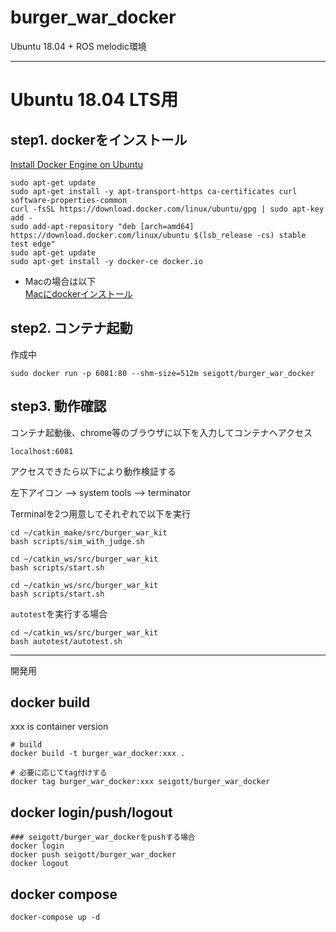 # burger_war_docker
Ubuntu 18.04 + ROS melodic環境

---
# Ubuntu 18.04 LTS用

## step1. dockerをインストール

[Install Docker Engine on Ubuntu](https://docs.docker.com/engine/install/ubuntu/)

```
sudo apt-get update
sudo apt-get install -y apt-transport-https ca-certificates curl software-properties-common
curl -fsSL https://download.docker.com/linux/ubuntu/gpg | sudo apt-key add -
sudo add-apt-repository "deb [arch=amd64] https://download.docker.com/linux/ubuntu $(lsb_release -cs) stable test edge"
sudo apt-get update
sudo apt-get install -y docker-ce docker.io
```

- Macの場合は以下 <br>
[Macにdockerインストール](https://qiita.com/ama_keshi/items/b4c47a4aca5d48f2661c) <br>

## step2. コンテナ起動

作成中

```
sudo docker run -p 6081:80 --shm-size=512m seigott/burger_war_docker
```

## step3. 動作確認

コンテナ起動後、chrome等のブラウザに以下を入力してコンテナへアクセス

```
localhost:6081
```

アクセスできたら以下により動作検証する

左下アイコン --> system tools --> terminator

Terminalを2つ用意してそれぞれで以下を実行

```
cd ~/catkin_make/src/burger_war_kit
bash scripts/sim_with_judge.sh
```

```
cd ~/catkin_ws/src/burger_war_kit
bash scripts/start.sh
```

```
cd ~/catkin_ws/src/burger_war_kit
bash scripts/start.sh
```

`autotest`を実行する場合

```
cd ~/catkin_ws/src/burger_war_kit
bash autotest/autotest.sh
```

---

開発用

## docker build

xxx is container version

```
# build
docker build -t burger_war_docker:xxx .

# 必要に応じてtag付けする
docker tag burger_war_docker:xxx seigott/burger_war_docker
```

## docker login/push/logout

```
### seigott/burger_war_dockerをpushする場合
docker login
docker push seigott/burger_war_docker
docker logout
```

## docker compose

```
docker-compose up -d
```
